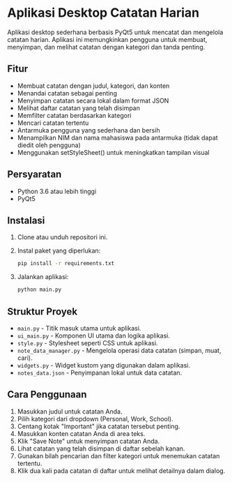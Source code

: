 # Aplikasi Desktop Catatan Harian

Aplikasi desktop sederhana berbasis PyQt5 untuk mencatat dan mengelola catatan harian. Aplikasi ini memungkinkan pengguna untuk membuat, menyimpan, dan melihat catatan dengan kategori dan tanda penting.

## Fitur

- Membuat catatan dengan judul, kategori, dan konten
- Menandai catatan sebagai penting
- Menyimpan catatan secara lokal dalam format JSON
- Melihat daftar catatan yang telah disimpan
- Memfilter catatan berdasarkan kategori
- Mencari catatan tertentu
- Antarmuka pengguna yang sederhana dan bersih
- Menampilkan NIM dan nama mahasiswa pada antarmuka (tidak dapat diedit oleh pengguna)
- Menggunakan setStyleSheet() untuk meningkatkan tampilan visual

## Persyaratan

- Python 3.6 atau lebih tinggi
- PyQt5

## Instalasi

1. Clone atau unduh repositori ini.
2. Instal paket yang diperlukan:

   ```bash
   pip install -r requirements.txt
   ```

3. Jalankan aplikasi:

   ```bash
   python main.py
   ```

## Struktur Proyek

- `main.py` - Titik masuk utama untuk aplikasi.
- `ui_main.py` - Komponen UI utama dan logika aplikasi.
- `style.py` - Stylesheet seperti CSS untuk aplikasi.
- `note_data_manager.py` - Mengelola operasi data catatan (simpan, muat, cari).
- `widgets.py` - Widget kustom yang digunakan dalam aplikasi.
- `notes_data.json` - Penyimpanan lokal untuk data catatan.

## Cara Penggunaan

1. Masukkan judul untuk catatan Anda.
2. Pilih kategori dari dropdown (Personal, Work, School).
3. Centang kotak "Important" jika catatan tersebut penting.
4. Masukkan konten catatan Anda di area teks.
5. Klik "Save Note" untuk menyimpan catatan Anda.
6. Lihat catatan yang telah disimpan di daftar sebelah kanan.
7. Gunakan bilah pencarian dan filter kategori untuk menemukan catatan tertentu.
8. Klik dua kali pada catatan di daftar untuk melihat detailnya dalam dialog.
